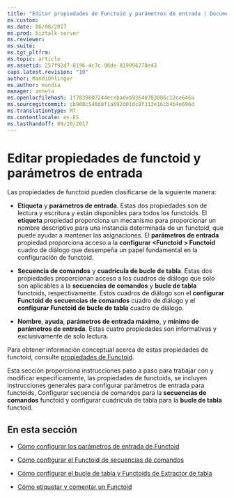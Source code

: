 ```yaml
---
title: "Editar propiedades de Functoid y parámetros de entrada | Documentos de Microsoft"
ms.custom: 
ms.date: 06/08/2017
ms.prod: biztalk-server
ms.reviewer: 
ms.suite: 
ms.tgt_pltfrm: 
ms.topic: article
ms.assetid: 257f92d7-8196-4c7c-98de-819996270e43
caps.latest.revision: "10"
author: MandiOhlinger
ms.author: mandia
manager: anneta
ms.openlocfilehash: 1f7839807244ecebadeb93640703886c12ce646a
ms.sourcegitcommit: cb908c540d8f1a692d01dc8f313e16cb4b4e696d
ms.translationtype: MT
ms.contentlocale: es-ES
ms.lasthandoff: 09/20/2017
---
```

# <a name="editing-functoid-properties-and-input-parameters"></a>Editar propiedades de functoid y parámetros de entrada
Las propiedades de functoid pueden clasificarse de la siguiente manera:  
  
-   **Etiqueta** y **parámetros de entrada**. Estas dos propiedades son de lectura y escritura y están disponibles para todos los functoids. El **etiqueta** propiedad proporciona un mecanismo para proporcionar un nombre descriptivo para una instancia determinada de un functoid, que puede ayudar a mantener las asignaciones. El **parámetros de entrada** propiedad proporciona acceso a la **configurar \<Functoid > Functoid** cuadro de diálogo que desempeña un papel fundamental en la configuración de functoid.  
  
-   **Secuencia de comandos** y **cuadrícula de bucle de tabla**. Estas dos propiedades proporcionan acceso a los cuadros de diálogo que solo son aplicables a la **secuencias de comandos** y **bucle de tabla** functoids, respectivamente. Estos cuadros de diálogo son el **configurar Functoid de secuencias de comandos** cuadro de diálogo y el **configurar Functoid de bucle de tabla** cuadro de diálogo.  
  
-   **Nombre**, **ayuda**, **parámetros de entrada máximo**, y **mínimo de parámetros de entrada**. Estas cuatro propiedades son informativas y exclusivamente de solo lectura.  
  
 Para obtener información conceptual acerca de estas propiedades de functoid, consulte [propiedades de Functoid](../core/functoid-properties.md).  
  
 Esta sección proporciona instrucciones paso a paso para trabajar con y modificar específicamente, las propiedades de functoids, se incluyen instrucciones generales para configurar parámetros de entrada para functoids, Configurar secuencia de comandos para la **secuencias de comandos**  functoid y configurar cuadrícula de tabla para la **bucle de tabla** functoid.  
  
## <a name="in-this-section"></a>En esta sección  
  
-   [Cómo configurar los parámetros de entrada de Functoid](../core/how-to-configure-functoid-input-parameters.md)  
  
-   [Cómo configurar el Functoid de secuencias de comandos](../core/how-to-configure-the-scripting-functoid.md)  
  
-   [Cómo configurar el bucle de tabla y Functoids de Extractor de tabla](../core/how-to-configure-the-table-looping-and-table-extractor-functoids.md)  
  
-   [Cómo etiquetar y comentar un Functoid](../core/how-to-label-and-comment-a-functoid.md)